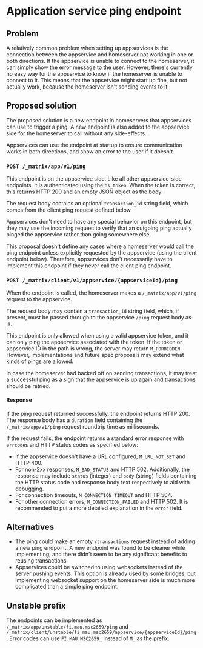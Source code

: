 # Application service ping endpoint

## Problem
A relatively common problem when setting up appservices is the connection
between the appservice and homeserver not working in one or both directions.
If the appservice is unable to connect to the homeserver, it can simply show
the error message to the user. However, there's currently no easy way for the
appservice to know if the homeserver is unable to connect to it. This means
that the appservice might start up fine, but not actually work, because the
homeserver isn't sending events to it.

## Proposed solution
The proposed solution is a new endpoint in homeservers that appservices can use
to trigger a ping. A new endpoint is also added to the appservice side for the
homeserver to call without any side-effects.

Appservices can use the endpoint at startup to ensure communication works in
both directions, and show an error to the user if it doesn't.

### `POST /_matrix/app/v1/ping`
This endpoint is on the appservice side. Like all other appservice-side
endpoints, it is authenticated using the `hs_token`. When the token is correct,
this returns HTTP 200 and an empty JSON object as the body.

The request body contains an optional `transaction_id` string field, which
comes from the client ping request defined below.

Appservices don't need to have any special behavior on this endpoint, but they
may use the incoming request to verify that an outgoing ping actually pinged
the appservice rather than going somewhere else.

This proposal doesn't define any cases where a homeserver would call the ping
endpoint unless explicitly requested by the appservice (using the client
endpoint below). Therefore, appservices don't necessarily have to implement
this endpoint if they never call the client ping endpoint.

### `POST /_matrix/client/v1/appservice/{appserviceId}/ping`
When the endpoint is called, the homeserver makes a `/_matrix/app/v1/ping`
request to the appservice.

The request body may contain a `transaction_id` string field, which, if present,
must be passed through to the appservice `/ping` request body as-is.

This endpoint is only allowed when using a valid appservice token, and it can
only ping the appservice associated with the token. If the token or appservice
ID in the path is wrong, the server may return `M_FORBIDDEN`. However,
implementations and future spec proposals may extend what kinds of pings are
allowed.

In case the homeserver had backed off on sending transactions, it may treat a
successful ping as a sign that the appservice is up again and transactions
should be retried.

#### Response
If the ping request returned successfully, the endpoint returns HTTP 200. The
response body has a `duration` field containing the `/_matrix/app/v1/ping`
request roundtrip time as milliseconds.

If the request fails, the endpoint returns a standard error response with
`errcode`s and HTTP status codes as specified below:

* If the appservice doesn't have a URL configured, `M_URL_NOT_SET` and HTTP 400.
* For non-2xx responses, `M_BAD_STATUS` and HTTP 502. Additionally, the response
  may include `status` (integer) and `body` (string) fields containing the HTTP
  status code and response body text respectively to aid with debugging.
* For connection timeouts, `M_CONNECTION_TIMEOUT` and HTTP 504.
* For other connection errors, `M_CONNECTION_FAILED` and HTTP 502.
  It is recommended to put a more detailed explanation in the `error` field.

## Alternatives

* The ping could make an empty `/transactions` request instead of adding a new
  ping endpoint. A new endpoint was found to be cleaner while implementing, and
  there didn't seem to be any significant benefits to reusing transactions.
* Appservices could be switched to using websockets instead of the server
  pushing events. This option is already used by some bridges, but implementing
  websocket support on the homeserver side is much more complicated than a
  simple ping endpoint.

## Unstable prefix
The endpoints can be implemented as `/_matrix/app/unstable/fi.mau.msc2659/ping`
and `/_matrix/client/unstable/fi.mau.msc2659/appservice/{appserviceId}/ping`.
Error codes can use `FI.MAU.MSC2659_` instead of `M_` as the prefix.
